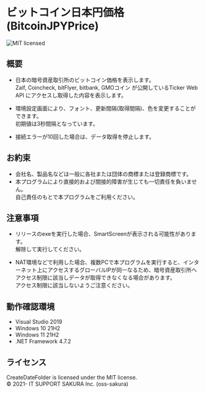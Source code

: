 ビットコイン日本円価格 (BitcoinJPYPrice)
=======================================
![MIT licensed][shield-license]

概要
-----------------
 * 日本の暗号資産取引所のビットコイン価格を表示します。<br>
Zaif, Coincheck, bitFlyer, bitbank, GMOコイン が公開しているTicker Web API にアクセスし取得した内容を表示します。
 
 * 環境設定画面により、フォント、更新間隔(取得間隔)、色を変更することができます。<br>
 初期値は3秒間隔となっています。

 * 接続エラーが10回した場合は、データ取得を停止します。


お約束
-------
* 会社名、製品名などは一般に各社または団体の商標または登録商標です。<br>
* 本プログラムにより直接的および間接的障害が生じても一切責任を負いません。<br>
自己責任のもとで本プログラムをご利用ください。

注意事項
-------
* リリースのexeを実行した場合、SmartScreenが表示される可能性があります。<br>
解除して実行してください。

* NAT環境などで利用した場合、複数PCで本プログラムを実行すると、インターネット上にアクセスするグローバルIPが同一なるため、暗号資産取引所へアクセス制限に該当しデータが取得できなくなる場合があります。<br>
アクセス制限に該当しないようご注意ください。


動作確認環境
---------------------
  * Visual Studio 2019
  * Windows 10 21H2
  * Windows 11 21H2
  * .NET Framework 4.7.2

ライセンス
-----------------
CreateDateFolder is licensed under the MIT license.  
&copy; 2021- IT SUPPORT SAKURA Inc. (oss-sakura)

[shield-license]: https://img.shields.io/badge/license-MIT-blue.svg

